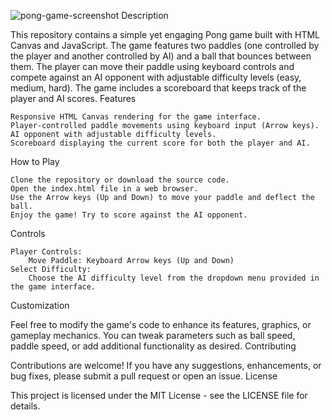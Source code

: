 ![pong-game-screenshot](https://github.com/Elite4567/Pong-Game-CanvasJS/assets/144513914/c901f693-9214-45d5-b6a2-9cc398d5f3ce)
Description

This repository contains a simple yet engaging Pong game built with HTML Canvas and JavaScript. The game features two paddles (one controlled by the player and another controlled by AI) and a ball that bounces between them. The player can move their paddle using keyboard controls and compete against an AI opponent with adjustable difficulty levels (easy, medium, hard). The game includes a scoreboard that keeps track of the player and AI scores.
Features

    Responsive HTML Canvas rendering for the game interface.
    Player-controlled paddle movements using keyboard input (Arrow keys).
    AI opponent with adjustable difficulty levels.
    Scoreboard displaying the current score for both the player and AI.

How to Play

    Clone the repository or download the source code.
    Open the index.html file in a web browser.
    Use the Arrow keys (Up and Down) to move your paddle and deflect the ball.
    Enjoy the game! Try to score against the AI opponent.

Controls

    Player Controls:
        Move Paddle: Keyboard Arrow keys (Up and Down)
    Select Difficulty:
        Choose the AI difficulty level from the dropdown menu provided in the game interface.

Customization

Feel free to modify the game's code to enhance its features, graphics, or gameplay mechanics. You can tweak parameters such as ball speed, paddle speed, or add additional functionality as desired.
Contributing

Contributions are welcome! If you have any suggestions, enhancements, or bug fixes, please submit a pull request or open an issue.
License

This project is licensed under the MIT License - see the LICENSE file for details.
